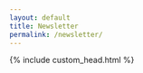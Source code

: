 ```yaml
---
layout: default
title: Newsletter
permalink: /newsletter/
---
```

{% include custom_head.html %}

<div class="ml-embedded" data-form="SZhH3D"></div>
